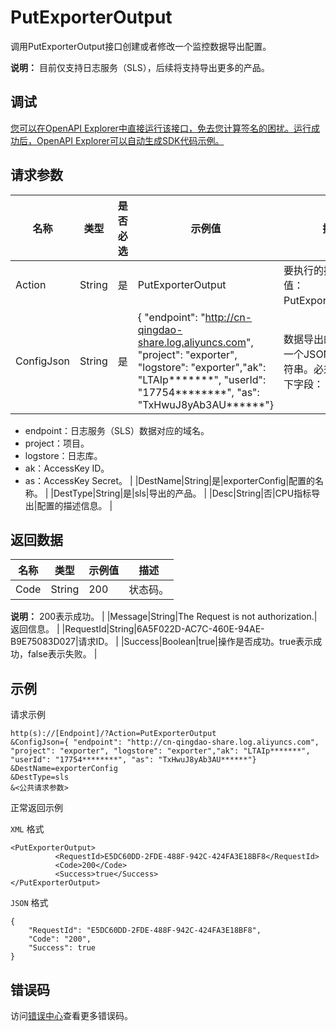 # PutExporterOutput

调用PutExporterOutput接口创建或者修改一个监控数据导出配置。

**说明：** 目前仅支持日志服务（SLS），后续将支持导出更多的产品。

## 调试

[您可以在OpenAPI Explorer中直接运行该接口，免去您计算签名的困扰。运行成功后，OpenAPI Explorer可以自动生成SDK代码示例。](https://api.aliyun.com/#product=Cms&api=PutExporterOutput&type=RPC&version=2019-01-01)

## 请求参数

|名称|类型|是否必选|示例值|描述|
|--|--|----|---|--|
|Action|String|是|PutExporterOutput|要执行的操作，取值：PutExporterOutput。 |
|ConfigJson|String|是|\{ "endpoint": "http://cn-qingdao-share.log.aliyuncs.com", "project": "exporter", "logstore": "exporter","ak": "LTAIp\*\*\*\*\*\*\*", "userId": "17754\*\*\*\*\*\*\*\*", "as": "TxHwuJ8yAb3AU\*\*\*\*\*\*"\}|数据导出的配置。是一个JSONObject字符串。必须要包含如下字段：

 -   endpoint：日志服务（SLS）数据对应的域名。
-   project：项目。
-   logstore：日志库。
-   ak：AccessKey ID。
-   as：AccessKey Secret。 |
|DestName|String|是|exporterConfig|配置的名称。 |
|DestType|String|是|sls|导出的产品。 |
|Desc|String|否|CPU指标导出|配置的描述信息。 |

## 返回数据

|名称|类型|示例值|描述|
|--|--|---|--|
|Code|String|200|状态码。

 **说明：** 200表示成功。 |
|Message|String|The Request is not authorization.|返回信息。 |
|RequestId|String|6A5F022D-AC7C-460E-94AE-B9E75083D027|请求ID。 |
|Success|Boolean|true|操作是否成功。true表示成功，false表示失败。 |

## 示例

请求示例

```
http(s)://[Endpoint]/?Action=PutExporterOutput
&ConfigJson={ "endpoint": "http://cn-qingdao-share.log.aliyuncs.com", "project": "exporter", "logstore": "exporter","ak": "LTAIp*******", "userId": "17754********", "as": "TxHwuJ8yAb3AU******"}
&DestName=exporterConfig
&DestType=sls
&<公共请求参数>
```

正常返回示例

`XML` 格式

```
<PutExporterOutput>
		  <RequestId>E5DC60DD-2FDE-488F-942C-424FA3E18BF8</RequestId>
		  <Code>200</Code>
		  <Success>true</Success>
</PutExporterOutput>
```

`JSON` 格式

```
{
	"RequestId": "E5DC60DD-2FDE-488F-942C-424FA3E18BF8",
	"Code": "200",
	"Success": true
}
```

## 错误码

访问[错误中心](https://error-center.aliyun.com/status/product/Cms)查看更多错误码。

